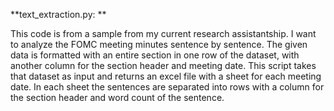 **text_extraction.py: 
**

This code is from a sample from my current research assistantship. I want to analyze the FOMC meeting minutes sentence by sentence.
The given data is formatted with an entire section in one row of the dataset, with another column for the section header and meeting date. This script takes 
that dataset as input and returns an excel file with a sheet for each meeting date. In each sheet the sentences are separated into rows with a column for the section header and word count of the sentence.
